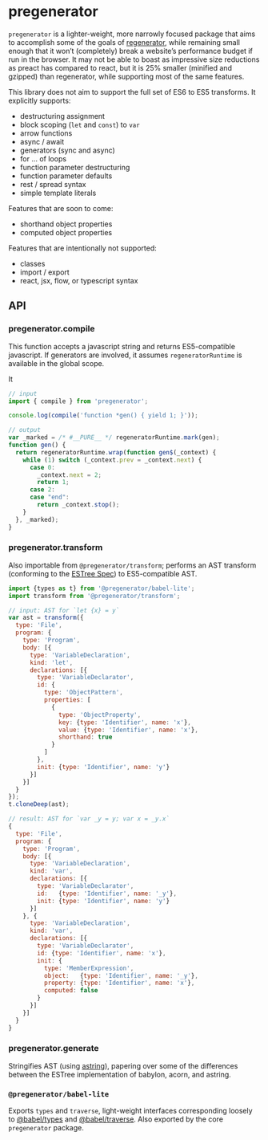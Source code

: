 # pregenerator

`pregenerator` is a lighter-weight, more narrowly focused package that aims to accomplish some of the goals of [regenerator](https://github.com/facebook/regenerator), while remaining small enough that it won’t (completely) break a website’s performance budget if run in the browser. It may not be able to boast as impressive size reductions as preact has compared to react, but it is 25% smaller (minified and gzipped) than regenerator, while supporting most of the same features.

This library does not aim to support the full set of ES6 to ES5 transforms.
It explicitly supports:

- destructuring assignment
- block scoping (`let` and `const`) to `var`
- arrow functions
- async / await
- generators (sync and async)
- for ... of loops
- function parameter destructuring
- function parameter defaults
- rest / spread syntax
- simple template literals

Features that are soon to come:

- shorthand object properties
- computed object properties

Features that are intentionally not supported:

- classes
- import / export
- react, jsx, flow, or typescript syntax

## API

### pregenerator.compile

This function accepts a javascript string and returns ES5-compatible
javascript. If generators are involved, it assumes `regeneratorRuntime`
is available in the global scope.

It 

```javascript
// input
import { compile } from 'pregenerator';

console.log(compile('function *gen() { yield 1; }'));

// output
var _marked = /* #__PURE__ */ regeneratorRuntime.mark(gen);
function gen() {
  return regeneratorRuntime.wrap(function gen$(_context) {
    while (1) switch (_context.prev = _context.next) {
      case 0:
        _context.next = 2;
        return 1;
      case 2:
      case "end":
        return _context.stop();
    }
  }, _marked);
}
```

### pregenerator.transform

Also importable from `@pregenerator/transform`; performs an AST transform
(conforming to the [ESTree Spec](https://github.com/estree/estree)) to
ES5-compatible AST.

```javascript
import {types as t} from '@pregenerator/babel-lite';
import transform from '@pregenerator/transform';

// input: AST for `let {x} = y`
var ast = transform({
  type: 'File',
  program: {
    type: 'Program',
    body: [{
      type: 'VariableDeclaration',
      kind: 'let',
      declarations: [{
        type: 'VariableDeclarator',
        id: {
          type: 'ObjectPattern',
          properties: [
            {
              type: 'ObjectProperty',
              key: {type: 'Identifier', name: 'x'},
              value: {type: 'Identifier', name: 'x'},
              shorthand: true
            }
          ]
        },
        init: {type: 'Identifier', name: 'y'}
      }]
    }]
  }
});
t.cloneDeep(ast);

// result: AST for `var _y = y; var x = _y.x`
{
  type: 'File',
  program: {
    type: 'Program',
    body: [{
      type: 'VariableDeclaration',
      kind: 'var',
      declarations: [{
        type: 'VariableDeclarator',
        id:   {type: 'Identifier', name: '_y'},
        init: {type: 'Identifier', name: 'y'}
      }]
    }, {
      type: 'VariableDeclaration',
      kind: 'var',
      declarations: [{
        type: 'VariableDeclarator',
        id: {type: 'Identifier', name: 'x'},
        init: {
          type: 'MemberExpression',
          object:   {type: 'Identifier', name: '_y'},
          property: {type: 'Identifier', name: 'x'},
          computed: false
        }
      }]
    }]
  }
}
```

### pregenerator.generate

Stringifies AST (using [astring](https://github.com/davidbonnet/astring)),
papering over some of the differences between the ESTree implementation of
babylon, acorn, and astring.

### `@pregenerator/babel-lite`

Exports `types` and `traverse`, light-weight interfaces corresponding loosely
to [@babel/types](https://babeljs.io/docs/en/babel-types) and
[@babel/traverse](https://babeljs.io/docs/en/babel-traverse). Also exported by
the core `pregenerator` package.

